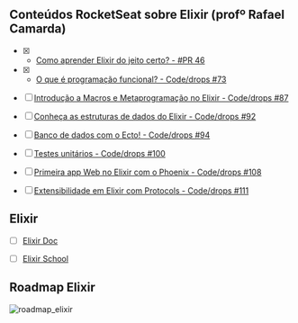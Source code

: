 ## Conteúdos RocketSeat sobre Elixir (profº Rafael Camarda)

- [x] - [Como aprender Elixir do jeito certo? - #PR 46](https://www.youtube.com/watch?v=w9x2XWdsQQI)

- [x] - [O que é programação funcional? - Code/drops #73](https://www.youtube.com/watch?v=53Lv3efp7Rk)

- [ ] [Introdução a Macros e Metaprogramação no Elixir - Code/drops #87](https://www.youtube.com/watch?v=4Ez6Yu6g6jo)


- [ ] [Conheça as estruturas de dados do Elixir - Code/drops #92
](https://www.youtube.com/watch?v=itY9IVnvgmw)

- [ ] [Banco de dados com o Ecto! - Code/drops #94
](https://www.youtube.com/watch?v=tjvwsxjvBwY)


- [ ] [Testes unitários - Code/drops #100
](https://www.youtube.com/watch?v=c6tSDjj7VNM)

- [ ] [Primeira app Web no Elixir com o Phoenix - Code/drops #108
](https://www.youtube.com/watch?v=LGT5a8xKhS4)

- [ ] [Extensibilidade em Elixir com Protocols - Code/drops #111
](https://www.youtube.com/watch?v=pFUXbppNpDQ)

## Elixir

- [ ] [Elixir Doc](https://elixir-lang.org/getting-started/introduction.html)

- [ ] [Elixir School](https://elixirschool.com/en)

## Roadmap Elixir

![roadmap_elixir](https://res.cloudinary.com/practicaldev/image/fetch/s--t6rzInQC--/c_limit%2Cf_auto%2Cfl_progressive%2Cq_auto%2Cw_800/https://dev-to-uploads.s3.amazonaws.com/uploads/articles/yx08mqoc7oojuvwp12ng.png)
